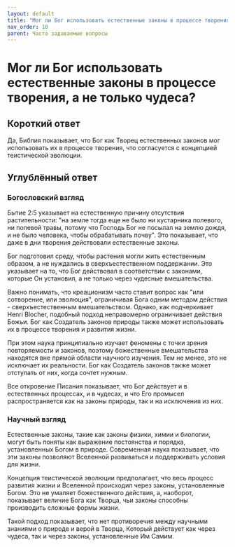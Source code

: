 ```yaml
---
layout: default
title: "Мог ли Бог использовать естественные законы в процессе творения, а не только чудеса?"
nav_order: 10
parent: Часто задаваемые вопросы
---
```


# Мог ли Бог использовать естественные законы в процессе творения, а не только чудеса?

## Короткий ответ

Да, Библия показывает, что Бог как Творец естественных законов мог использовать их в процессе творения, что согласуется с концепцией теистической эволюции.

## Углублённый ответ

### Богословский взгляд

Бытие 2:5 указывает на естественную причину отсутствия растительности: "на земле тогда еще не было ни кустарника полевого, ни полевой травы, потому что Господь Бог не посылал на землю дождя, и не было человека, чтобы обрабатывать почву". Это показывает, что даже в дни творения действовали естественные законы.

Бог подготовил среду, чтобы растения могли жить естественным образом, а не нуждались в сверхъестественном поддержании. Это указывает на то, что Бог действовал в соответствии с законами, которые Он установил, а не только через чудесные вмешательства.

Важно понимать, что креационизм часто ставит вопрос как "или сотворение, или эволюция", ограничивая Бога одним методом действия - сверхъестественным вмешательством. Однако, как подчеркивает Henri Blocher, подобный подход неправомерно ограничивает действия Божьи. Бог как Создатель законов природы также может использовать их в процессе творения и развития жизни.

При этом наука принципиально изучает феномены с точки зрения повторяемости и законов, поэтому божественные вмешательства находятся вне прямой области научного изучения. Тем не менее, это не исключает их реальности. Бог как Создатель законов также может отступать от них, когда сочтет нужным.

Все откровение Писания показывает, что Бог действует и в естественных процессах, и в чудесах, и что Его промысел распространяется как на законы природы, так и на исключения из них.

### Научный взгляд

Естественные законы, такие как законы физики, химии и биологии, могут быть поняты как выражение постоянства и порядка, установленных Богом в природе. Современная наука показывает, что эти законы позволяют Вселенной развиваться и поддерживать условия для жизни.

Концепция теистической эволюции предполагает, что весь процесс развития жизни и Вселенной происходил через законы, установленные Богом. Это не умаляет божественного действия, а, наоборот, показывает величие Бога как Творца, чьи законы способны производить сложные формы жизни.

Такой подход показывает, что нет противоречия между научными знаниями о природе и верой в Творца, Который действует как через чудеса, так и через законы, установленные Им Самим.